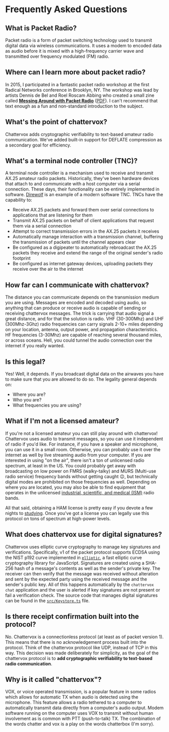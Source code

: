 # Frequently Asked Questions

## What is Packet Radio?

Packet radio is a form of packet switching technology used to transmit digital data via wireless communications. It uses a modem to encoded data as audio before it is mixed with a high-frequency carrier wave and transmitted over frequency modulated (FM) radio.

## Where can I learn more about packet radio?

In 2015, I participated in a fantastic packet radio workshop at the first Radical Networks conference in Brooklyn, NY. The workshop was lead by artists Dennis de Bel and Roel Roscam Abbing who created a small zine called [**Messing Around with Packet Radio**](https://books.vvvvvvaria.org/book/41) ([PDF](https://books.vvvvvvaria.org/download/41/pdf/41.PDF)). I can't recommend that text enough as a fun and non-standard introduction to the subject.

## What's the point of chattervox?

Chattervox adds cryptographic verifiability to text-based amateur radio communication. We've added built-in support for DEFLATE compression as a secondary goal for efficiency.

## What's a terminal node controller (TNC)?

A terminal node controller is a mechanism used to receive and transmit AX.25 amateur radio packets. Historically, they've been hardware devices that attach to and communicate with a host computer via a serial connection. These days, their functionality can be entirely implemented in software. [Direwolf](https://github.com/wb2osz/direwolf) is an example of a modern software TNC. TNCs have the capability to:

- Receive AX.25 packets and forward them over serial connections to applications that are listening for them
- Transmit AX.25 packets on behalf of client applications that request them via a serial connection
- Attempt to correct transmission errors in the AX.25 packets it receives
- Automatically manage interaction with a transmission channel, buffering the transmission of packets until the channel appears clear
- Be configured as a digipeater to automatically rebroadcast the AX.25 packets they receive and extend the range of the original sender's radio footprint
- Be configured as internet gateway devices, uploading packets they receive over the air to the internet

## How far can I communicate with chattervox?

The distance you can communicate depends on the transmission medium you are using. Messages are encoded and decoded using audio, so anything that can produce or receive audio is capable of sending or receiving chattervox messages. The trick is carrying that audio signal a great distance, and for that the solution is radio. VHF (30-300Mhz) and UHF (300Mhz-3Ghz) radio frequencies can carry signals 2-10+ miles depending on your location, antenna, output power, and propagation characteristics. HF frequencies (3-30Mhz) are capable of reaching several thousand miles, or across oceans. Hell, you could tunnel the audio connection over the internet if you really wanted. 

## Is this legal?

Yes! Well, it depends. If you broadcast digital data on the airwaves you have to make sure that you are allowed to do so. The legality general depends on:

- Where you are?
- Who you are?
- What frequencies you are using?

## What if I'm not a licensed amateur?

If you're not a licensed amateur you can still play around with chattervox! Chattervox uses audio to transmit messages, so you can use it independent of radio if you'd like. For instance, if you have a speaker and microphone, you can use it in a small room. Otherwise, you can probably use it over the internet as well by live streaming audio from your computer. If you are interested in using "on the air", there isn't a ton of unlicensed radio spectrum, at least in the US. You could probably get away with broadcasting on low power on FMRS (walky-talky) and MURS (Multi-use radio service) frequency bands without getting caught 😉, but technically digital modes are prohibited on those frequencies as well. Depending on where you are located, you may also be able to find equipment that operates in the unlicensed [industrial, scientific, and medical (ISM)](https://en.wikipedia.org/wiki/ISM_band) radio bands. 

All that said, obtaining a HAM license is pretty easy if you devote a few nights to [studying](https://hamstudy.org/). Once you've got a license you can legally use this protocol on tons of spectrum at high-power levels.

## What does chattervox use for digital signatures?

Chattervox uses elliptic curve cryptography to manage key signatures and verifications. Specifically, v1 of the packet protocol supports ECDSA using the NIST p192 curve implemented in [`elliptic`](https://github.com/indutny/elliptic/), a fast elliptic curve cryptography library for JavaScript. Signatures are created using a SHA-256 hash of a message's contents as well as the sender's private key. The receiver can then verify that the message was received without alteration and sent by the expected party using the received message and the sender's public key. All of this happens automatically by the `chattervox chat` application and the user is alerted if key signatures are not present or fail a verification check. The source code that manages digital signatures can be found in the [`src/Keystore.ts`](src/Keystore.ts) file.

## Is there receipt confirmation built into the protocol?

No. Chattervox is a connectionless protocol (at least as of packet version 1). This means that there is no acknowledgement process built into the protocol. Think of the chattervox protocol like UDP, instead of TCP in this way. This decision was made deliberately for simplicity, as the goal of the chattervox protocol is to **add cryptographic verifiability to text-based radio communication**.

## Why is it called "chattervox"?

VOX, or voice operated transmission, is a popular feature in some radios which allows for automatic TX when audio is detected using the microphone. This feature allows a radio tethered to a computer to automatically transmit data directly from a computer's audio output. Modem software running on the computer uses VOX to transmit without human involvement as is common with PTT (push-to-talk) TX. The combination of the words chatter and vox is a play on the words chatterbox (I'm sorry).
